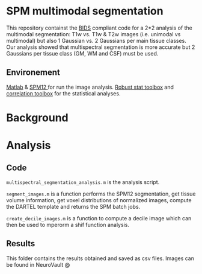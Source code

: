 # SPM multimodal segmentation

This repository containst the [BIDS](https://bids.neuroimaging.io/) compliant code for a 2*2 analysis of the multimodal segmentation: T1w vs. T1w & T2w images (i.e. unimodal vs multimodal) but also 1 Gaussian vs. 2 Gaussians per main tissue classes. Our analysis showed that multispectral segmentation is more accurate but 2 Gaussians per tissue class (GM, WM and CSF) must be used.

## Environement

[Matlab](https://se.mathworks.com/) & [SPM12 ](https://www.fil.ion.ucl.ac.uk/spm/) for run the image analysis.
[Robust stat toolbox](https://github.com/CPernet/Robust_Statistical_Toolbox) and [correlation toolbox](https://github.com/CPernet/Robust-Correlations) for the statistical analyses.

# Background

  
# Analysis

## Code

`multispectral_segmentation_analysis.m` is the analysis script.  

`segment_images.m` is a function performs the SPM12 segmentation, get tissue volume information, get voxel distributions of normalized images, compute the DARTEL template and returns the SPM batch jobs.  

`create_decile_images.m` is a function to compute a decile image which can then be used to mperorm a shif function analysis.

## Results

This folder contains the results obtained and saved as csv files.
Images can be found in NeuroVault @

